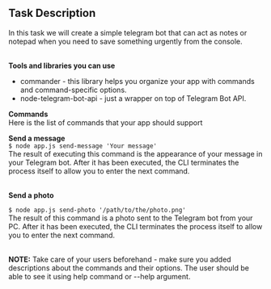 ## Task Description

 In this task we will create a simple telegram bot that can act as notes or notepad when you need to save something urgently from the console.<br><br>

**Tools and libraries you can use**<br>

* commander - this library helps you organize your app with commands and command-specific options.
* node-telegram-bot-api - just a wrapper on top of Telegram Bot API.<br>

**Commands**<br>
Here is the list of commands that your app should support<br>

**Send a message**<br>
`$ node app.js send-message 'Your message'`<br>
The result of executing this command is the appearance of your message in your Telegram bot. After it has been executed, the CLI terminates the process itself to allow you to enter the next command.<br><br>

**Send a photo**<br>

`$ node app.js send-photo '/path/to/the/photo.png'`<br>
The result of this command is a photo sent to the Telegram bot from your PC. After it has been executed, the CLI terminates the process itself to allow you to enter the next command.<br><br>

**NOTE:** Take care of your users beforehand - make sure you added descriptions about the commands and their options. The user should be able to see it using help command or --help argument.
